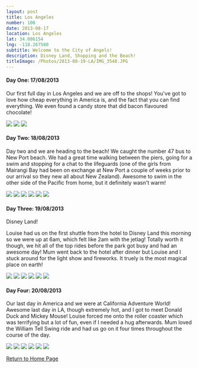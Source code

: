```yaml
---
layout: post
title: Los Angeles
number: 100
date: 2013-08-17
location: Los Angeles
lat: 34.086154
lng: -118.267580
subtitle: Welcome to the City of Angels!
description: Disney Land, Shopping and the Beach!
titleImage: /Photos/2013-08-19-LA/IMG_3548.JPG
---
```


<h4>Day One: 17/08/2013</h4>

Our first full day in Los Angeles and we are off to the shops! You've got to love how cheap everything in America is, and the fact that you can find everything. We even found a candy store that did bacon flavoured chocolate!

<img src="Travel-Website/Photos/2013-08-19-LA/P1000809.JPG" class="image1">
<img src="Travel-Website/Photos/2013-08-19-LA/P1000810.JPG" class="image1">
<img src="Travel-Website/Photos/2013-08-19-LA/P1000812.JPG" class="image1">

<h4>Day Two: 18/08/2013</h4>

Day two and we are heading to the beach! We caught the number 47 bus to New Port beach. We had a great time walking between the piers, going for a swim and stopping for a chat to the lifeguards (one of the girls from Mairangi Bay had been on exchange at New Port a couple of weeks prior to our arrival so they new all about New Zealand). Awesome to swim in the other side of the Pacific from home, but it definitely wasn't warm!

<img src="Travel-Website/Photos/2013-08-19-LA/P1000820.JPG" class="image1">
<img src="Travel-Website/Photos/2013-08-19-LA/P1000832.JPG" class="image1">
<img src="Travel-Website/Photos/2013-08-19-LA/P1000833.JPG" class="image1">
<img src="Travel-Website/Photos/2013-08-19-LA/IMG_3532.JPG" class="image1">
<img src="Travel-Website/Photos/2013-08-19-LA/IMG_3534.JPG" class="image1">
<img src="Travel-Website/Photos/2013-08-19-LA/IMG_3549.JPG" class="image1">

<h4>Day Three: 19/08/2013</h4>

Disney Land!

Louise had us on the first shuttle from the hotel to Disney Land this morning so we were up at 6am, which felt like 2am with the jetlag!
Totally worth it though, we hit all of the top rides before the park got busy and had an awesome day! Mum went back to the hotel after dinner but Louise and I stuck around for the light show and fireworks. 
It truely is the most magical place on earth!

<img src="Travel-Website/Photos/2013-08-19-LA/IMG_3722.JPG" class="image1">
<img src="Travel-Website/Photos/2013-08-19-LA/IMG_3716.JPG" class="image1">
<img src="Travel-Website/Photos/2013-08-19-LA/IMG_3589.JPG" class="image1">
<img src="Travel-Website/Photos/2013-08-19-LA/IMG_3588.JPG" class="image1">
<img src="Travel-Website/Photos/2013-08-19-LA/IMG_3741.JPG" class="image1">
<img src="Travel-Website/Photos/2013-08-19-LA/IMG_3726.JPG" class="image1">

<h4>Day Four: 20/08/2013</h4>

Our last day in America and we were at California Adventure World! 
Awesome last day in LA, though extremely hot, and I got to meet Donald Duck and Mickey Mouse! Louise forced me onto the roller coaster which was terrifying but a lot of fun, even if I needed a hug afterwards.
Mum loved the William Tell Swing ride and had us go on it four times throughout the course of the day.

<img src="Travel-Website/Photos/2013-08-19-LA/IMG_3780.JPG" class="image1">
<img src="Travel-Website/Photos/2013-08-19-LA/IMG_3787.JPG" class="image1">
<img src="Travel-Website/Photos/2013-08-19-LA/IMG_3771.JPG" class="image1">
<img src="Travel-Website/Photos/2013-08-19-LA/IMG_3774.JPG" class="image1">
<img src="Travel-Website/Photos/2013-08-19-LA/IMG_3778.JPG" class="image1">
<img src="Travel-Website/Photos/2013-08-19-LA/IMG_3800.JPG" class="image1">

<a href="https://adventuresofthetravellingtwins.com/">Return to Home Page</a>

